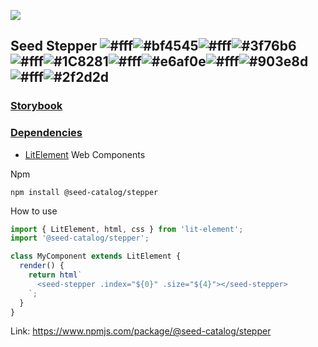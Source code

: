 ![](https://cdn.jsdelivr.net/gh/vicdata4/seed/assets/logo_md.png?v=4&s=100)

## Seed Stepper ![#fff](https://via.placeholder.com/15/fff/000000?text=+)![#bf4545](https://via.placeholder.com/15/bf4545/000000?text=+)![#fff](https://via.placeholder.com/15/fff/000000?text=+)![#3f76b6](https://via.placeholder.com/15/3f76b6/000000?text=+)![#fff](https://via.placeholder.com/15/fff/000000?text=+)![#1C8281](https://via.placeholder.com/15/1C8281/000000?text=+)![#fff](https://via.placeholder.com/15/fff/000000?text=+)![#e6af0e](https://via.placeholder.com/15/e6af0e/000000?text=+)![#fff](https://via.placeholder.com/15/fff/000000?text=+)![#903e8d](https://via.placeholder.com/15/903e8d/000000?text=+)![#fff](https://via.placeholder.com/15/fff/000000?text=+)![#2f2d2d](https://via.placeholder.com/15/2f2d2d/000000?text=+)

### [Storybook](https://vicdata4.github.io/seed-catalog/?path=/story/seed-catalog--stepper)

### [Dependencies](package.json)

- [LitElement](https://lit-element.polymer-project.org) Web Components

Npm

```
npm install @seed-catalog/stepper
```

How to use

```js
import { LitElement, html, css } from 'lit-element';
import '@seed-catalog/stepper';

class MyComponent extends LitElement {
  render() {
    return html`
      <seed-stepper .index="${0}" .size="${4}"></seed-stepper>
    `;
  }
}
```

Link: https://www.npmjs.com/package/@seed-catalog/stepper